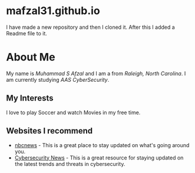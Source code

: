 # mafzal31.github.io
I have made a new repository and then I cloned it. After this I added a Readme file to it.
# About Me
My name is _Muhammad S Afzal_ and I am a from _Raleigh, North Carolina_. I am currently studying _AAS CyberSecurity_.
## My Interests
I love to play Soccer and watch Movies in my free time.
## Websites I recommend
- [nbcnews](https://nbcnews.com) - This is a great place to stay updated on what's going around you. 
- [Cybersecurity News](https://www.cybersecuritynews.com) - This is a great resource for staying updated on the latest trends and threats in cybersecurity.  
